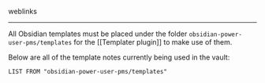 weblinks 
___
All Obsidian templates must be placed under the folder `obsidian-power-user-pms/templates` for the [[Templater plugin]] to make use of them.

Below are all of the template notes currently being used in the vault:
```dataview
LIST FROM "obsidian-power-user-pms/templates"
```